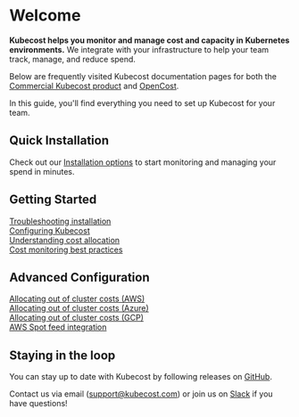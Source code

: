 Welcome
=======

__Kubecost helps you monitor and manage cost and capacity in Kubernetes environments.__ We integrate with your infrastructure to help your team track, manage, and reduce spend. 

Below are frequently visited Kubecost documentation pages for both the [Commercial Kubecost product](http://kubecost.com) and [OpenCost](https://www.opencost.io/).

In this guide, you'll find everything you need to set up Kubecost for your team.

## Quick Installation

Check out our [Installation options](/install.md) to start monitoring and managing your spend in minutes.

## Getting Started

[Troubleshooting installation](/troubleshoot-install.md)  
[Configuring Kubecost](/using-kubecost/getting-started)  
[Understanding cost allocation](/cost-allocation.md)  
[Cost monitoring best practices](https://blog.kubecost.com/blog/cost-monitoring/)  

## Advanced Configuration
[Allocating out of cluster costs (AWS)](/aws-out-of-cluster.md)  
[Allocating out of cluster costs (Azure)](/azure-out-of-cluster.md)  
[Allocating out of cluster costs (GCP)](/gcp-out-of-cluster.md)  
[AWS Spot feed integration](/using-kubecost/getting-started#spot-nodes)

## Staying in the loop

You can stay up to date with Kubecost by following releases on [GitHub](https://github.com/kubecost/cost-analyzer-helm-chart/releases).

Contact us via email (<support@kubecost.com>) or join us on [Slack](https://kubecost.com/join-slack) if you have questions!
